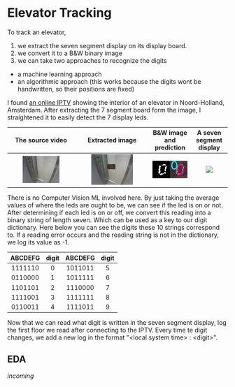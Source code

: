 # Elevator Tracking

To track an elevator, 
1. we extract the seven segment display on its display board.
2. we convert it to a B&W binary image
3. we can take two approaches to recognize the digits
  * a machine learning approach
  * an algorithmic approach (this works because the digits wont be handwritten, so their positions are fixed)
 
I found [an online IPTV](https://www.insecam.org/en/view/421702/) showing the interior of an elevator in Noord-Holland, Amsterdam. After extracting the 7 segment board form the image, I straightened it to easily detect the 7 display leds.



The source video           |  Extracted image          |  B&W image and prediction |  A seven segment display
:-------------------------:|:-------------------------:|:-------------------------:|:-------------------------:
<img src="https://github.com/cemreefe/elevator-tracking/blob/master/media/elevator1.png" width="60%"> | <img src="https://github.com/cemreefe/elevator-tracking/blob/master/media/elevator2.png" width="60%">  |  <img src="https://github.com/cemreefe/elevator-tracking/blob/master/snapshots/snap_1584321703x1875768.jpg" width="100%"> | <img src="https://www.direnc.net/Data/EditorFiles/aciklama-gorselleri-2/7-segment-display-ekran-pinout.jpg" width="70%"> |

There is no Computer Vision ML involved here. By just taking the average values of where the leds are ought to be, we can see if the led is on or not. 
After determining if each led is on or off, we convert this reading into a binary string of length seven. Which can be used as a key to our digit dictionary.
Here below you can see the digits these 10 strings correspond to. If a reading error occurs and the reading string is not in the dictionary, we log its value as -1. 

<center>

|ABCDEFG	|digit	|ABCDEFG	|digit	|
|:-------------:|:-----:|:-------------:|:-----:|
| 1111110 	| 0 	| 1011011 	| 5 	|
| 0110000 	| 1 	| 1011111 	| 6 	|
| 1101101 	| 2 	| 1110000 	| 7 	|
| 1111001 	| 3 	| 1111111 	| 8 	|
| 0110011 	| 4 	| 1111011 	| 9 	| 

</center>

Now that we can read what digit is written in the seven segment display, log the first floor we read after connecting to the IPTV.
Every time te digit changes, we add a new log in the format "&lt;local system time&gt; : &lt;digit&gt;".

## EDA

<i>incoming</i>

